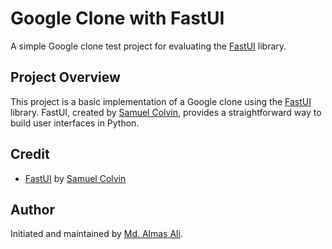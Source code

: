 # Google Clone with FastUI

A simple Google clone test project for evaluating the [FastUI][fastui] library.

## Project Overview

This project is a basic implementation of a Google clone using the [FastUI][fastui] library. FastUI, created by [Samuel Colvin][samuel], provides a straightforward way to build user interfaces in Python.

## Credit

- [FastUI][fastui] by [Samuel Colvin][samuel]

## Author

Initiated and maintained by [Md. Almas Ali][author].

[fastui]: https://github.com/pydantic/fastui/ "FastUI"
[samuel]: https://github.com/samuelcolvin/ "Samuel Colvin"
[author]: https://github.com/Almas-Ali/ "Md. Almas Ali"
